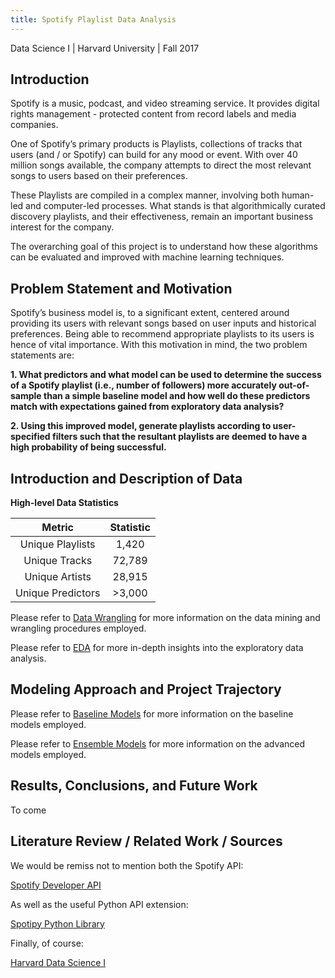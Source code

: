 ```yaml
---
title: Spotify Playlist Data Analysis
---
```


Data Science I | Harvard University | Fall 2017


## Introduction

Spotify is a music, podcast, and video streaming service. It provides digital rights management - protected content from record labels and media companies. One of Spotify’s primary products is Playlists, collections of tracks that users (and / or Spotify) can build for any mood or event. With over 40 million songs available, the company attempts to direct the most relevant songs to users based on their preferences.
These Playlists are compiled in a complex manner, involving both human-led and computer-led processes. What stands is that algorithmically curated discovery playlists, and their effectiveness, remain an important business interest for the company. 

The overarching goal of this project is to understand how these algorithms can be evaluated and improved with machine learning techniques.

## Problem Statement and Motivation

Spotify’s business model is, to a significant extent, centered around providing its users with relevant songs based on user inputs and historical preferences. Being able to recommend appropriate playlists to its users is hence of vital importance. With this motivation in mind, the two problem statements are:

**1. What predictors and what model can be used to determine the success of a Spotify playlist (i.e., number of followers) more accurately out-of-sample than a simple baseline model and how well do these predictors match with expectations gained from exploratory data analysis?**

**2. Using this improved model, generate playlists according to user-specified filters such that the resultant playlists are deemed to have a high probability of being successful.**

## Introduction and Description of Data

**High-level Data Statistics**

| Metric            | Statistic  |
|:-----------------:|:----------:|
| Unique Playlists  | 1,420      |
| Unique Tracks     | 72,789     |
| Unique Artists    | 28,915     |
| Unique Predictors | >3,000     |

Please refer to [Data Wrangling](https://toledy.github.io/spotify/data_mining_and_wrangling.html) for more information on the data mining and wrangling procedures employed.

Please refer to [EDA](https://toledy.github.io/spotify/olives-eda.html) for more in-depth insights into the exploratory data analysis.

## Modeling Approach and Project Trajectory

Please refer to [Baseline Models](https://toledy.github.io/spotify/baseline_models.html) for more information on the baseline models employed.

Please refer to [Ensemble Models](https://toledy.github.io/spotify/ensemble_methods.html) for more information on the advanced models employed.


## Results, Conclusions, and Future Work

To come

## Literature Review / Related Work / Sources

We would be remiss not to mention both the Spotify API:

[Spotify Developer API](https://developer.spotify.com)

As well as the useful Python API extension:

[Spotipy Python Library](https://github.com/plamere/spotipy)

Finally, of course:

[Harvard Data Science I](https://cs109.github.io/a-2017/)